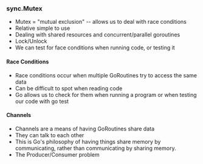 ### sync.Mutex

- Mutex = "mutual exclusion" -- allows us to deal with race conditions
- Relative simple to use
- Dealing with shared resources and concurrent/parallel goroutines
- Lock/Unlock
- We can test for face conditions when running code, or testing it

#### Race Conditions

- Race conditions occur when multiple GoRoutines try to access the same data
- Can be difficult to spot when reading code
- Go allows us to check for them when running a program or when testing our code with go test

#### Channels

- Channels are a means of having GoRoutines share data
- They can talk to each other
- This is Go's philosophy of having things share memory by communicating, rather than communicating by sharing memory.
- The Producer/Consumer problem

